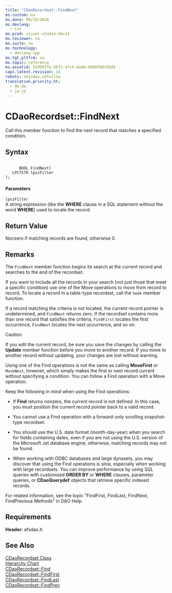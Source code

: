 ```yaml
---
title: "CDaoRecordset::FindNext"
ms.custom: na
ms.date: 09/19/2016
ms.devlang: 
  - C++
ms.prod: visual-studio-dev14
ms.reviewer: na
ms.suite: na
ms.technology: 
  - devlang-cpp
ms.tgt_pltfrm: na
ms.topic: reference
ms.assetid: 52950ffe-56f2-4fc5-ba4b-50d07b87d5d4
caps.latest.revision: 14
robots: noindex,nofollow
translation.priority.ht: 
  - de-de
  - ja-jp
---
```

# CDaoRecordset::FindNext
Call this member function to find the next record that matches a specified condition.  
  
## Syntax  
  
```  
  
      BOOL FindNext(  
   LPCTSTR lpszFilter   
);  
```  
  
#### Parameters  
 `lpszFilter`  
 A string expression (like the **WHERE** clause in a SQL statement without the word **WHERE**) used to locate the record.  
  
## Return Value  
 Nonzero if matching records are found, otherwise 0.  
  
## Remarks  
 The `FindNext` member function begins its search at the current record and searches to the end of the recordset.  
  
 If you want to include all the records in your search (not just those that meet a specific condition) use one of the Move operations to move from record to record. To locate a record in a table-type recordset, call the `Seek` member function.  
  
 If a record matching the criteria is not located, the current record pointer is undetermined, and `FindNext` returns zero. If the recordset contains more than one record that satisfies the criteria, `FindFirst` locates the first occurrence, `FindNext` locates the next occurrence, and so on.  
  
> [!CAUTION]
>  If you edit the current record, be sure you save the changes by calling the **Update** member function before you move to another record. If you move to another record without updating, your changes are lost without warning.  
  
 Using one of the Find operations is not the same as calling **MoveFirst** or `MoveNext`, however, which simply makes the first or next record current without specifying a condition. You can follow a Find operation with a Move operation.  
  
 Keep the following in mind when using the Find operations:  
  
-   If **Find** returns nonzero, the current record is not defined. In this case, you must position the current record pointer back to a valid record.  
  
-   You cannot use a Find operation with a forward-only scrolling snapshot-type recordset.  
  
-   You should use the U.S. date format (month-day-year) when you search for fields containing dates, even if you are not using the U.S. version of the Microsoft Jet database engine; otherwise, matching records may not be found.  
  
-   When working with ODBC databases and large dynasets, you may discover that using the Find operations is slow, especially when working with large recordsets. You can improve performance by using SQL queries with customized **ORDER BY** or **WHERE** clauses, parameter queries, or **CDaoQuerydef** objects that retrieve specific indexed records.  
  
 For related information, see the topic "FindFirst, FindLast, FindNext, FindPrevious Methods" in DAO Help.  
  
## Requirements  
 **Header:** afxdao.h  
  
## See Also  
 [CDaoRecordset Class](../vs140/CDaoRecordset-Class.md)   
 [Hierarchy Chart](../vs140/Hierarchy-Chart.md)   
 [CDaoRecordset::Find](../vs140/CDaoRecordset--Find.md)   
 [CDaoRecordset::FindFirst](../vs140/CDaoRecordset--FindFirst.md)   
 [CDaoRecordset::FindLast](../vs140/CDaoRecordset--FindLast.md)   
 [CDaoRecordset::FindPrev](../vs140/CDaoRecordset--FindPrev.md)
